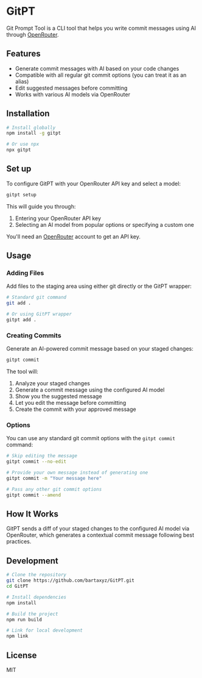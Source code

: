 # GitPT

Git Prompt Tool is a CLI tool that helps you write commit messages using AI through [OpenRouter](https://openrouter.ai/).

## Features

- Generate commit messages with AI based on your code changes
- Compatible with all regular git commit options (you can treat it as an alias)
- Edit suggested messages before committing
- Works with various AI models via OpenRouter

## Installation

```bash
# Install globally
npm install -g gitpt

# Or use npx
npx gitpt
```

## Set up

To configure GitPT with your OpenRouter API key and select a model:

```bash
gitpt setup
```

This will guide you through:
1. Entering your OpenRouter API key
2. Selecting an AI model from popular options or specifying a custom one

You'll need an [OpenRouter](https://openrouter.ai/) account to get an API key.

## Usage

### Adding Files

Add files to the staging area using either git directly or the GitPT wrapper:

```bash
# Standard git command
git add .

# Or using GitPT wrapper
gitpt add .
```

### Creating Commits

Generate an AI-powered commit message based on your staged changes:

```bash
gitpt commit
```

The tool will:
1. Analyze your staged changes
2. Generate a commit message using the configured AI model
3. Show you the suggested message
4. Let you edit the message before committing
5. Create the commit with your approved message

### Options

You can use any standard git commit options with the `gitpt commit` command:

```bash
# Skip editing the message
gitpt commit --no-edit

# Provide your own message instead of generating one
gitpt commit -m "Your message here"

# Pass any other git commit options
gitpt commit --amend
```

## How It Works

GitPT sends a diff of your staged changes to the configured AI model via OpenRouter, which generates a contextual commit message following best practices.

## Development

```bash
# Clone the repository
git clone https://github.com/bartaxyz/GitPT.git
cd GitPT

# Install dependencies
npm install

# Build the project
npm run build

# Link for local development
npm link
```

## License

MIT